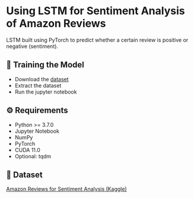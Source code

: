 # Using LSTM for Sentiment Analysis of Amazon Reviews

LSTM built using PyTorch to predict whether a certain review is positive or negative (sentiment).


## 🍰 Training the Model
- Download the [dataset](('https://www.kaggle.com/bittlingmayer/amazonreviews?))
- Extract the dataset
- Run the jupyter notebook

## ⚙️ Requirements

- Python >= 3.7.0
- Jupyter Notebook
- NumPy
- PyTorch
- CUDA 11.0
- Optional: tqdm



## 📜 Dataset
[Amazon Reviews for Sentiment Analysis (Kaggle)]('https://www.kaggle.com/bittlingmayer/amazonreviews?)